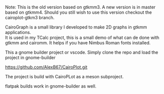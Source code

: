 Note: This is the old version based on gtkmm3. A new version is in master based on gtkmm4.
Should you still wish to use this version checkout the cairoplot-gtkm3 branch.

CairoGraph is a small library I developed to make 2D graphs in gtkmm applications.\
It is used in my TCalc project, this is a small demo of what can de done with\
gtkmm and cairomm. It helps if you have Nimbus Roman fonts installed.

This a gnome builder project or vscode. 
Simply clone the repo and load the project in gnome-builder

https://github.com/AlexB67/CairoPlot.git

The project is build with CairoPLot as a meson subproject.

flatpak builds work in gnome-builder as well.

